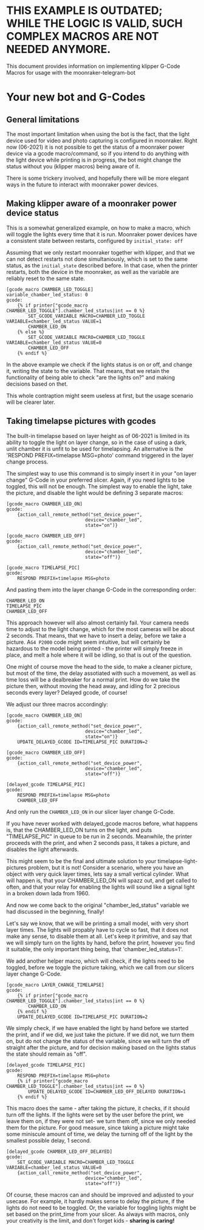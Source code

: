 # THIS EXAMPLE IS OUTDATED; WHILE THE LOGIC IS VALID, SUCH COMPLEX MACROS ARE NOT NEEDED ANYMORE.




This document provides information on implementing klipper G-Code Macros for usage with the moonraker-telegram-bot

# Your new bot and G-Codes




## General limitations

The most important limitation when using the bot is the fact, that the light device used for video and photo capturing is configured in moonraker. Right now (06-2021) it is not possible to get the status of a moonraker power device via a gcode macro/command, so if you intend to do anything with the light device while printing is in progress, the bot might change the status without you (klipper macros) being aware of it.

There is some trickery involved, and hopefully there will be more elegant ways in the future to interact with moonraker power devices.


## Making klipper aware of a moonraker power device status

This is a somewhat generalized example, on how to make a macro, which will toggle the lights every time that it is run. 
Moonraker power devices have a consistent state between restarts, configured by `initial_state: off`

Assuming that we only restart moonraker together with klipper, and that we can not detect restarts not done simultaniously, which is set to the same status, as the `initial_state` described before. In that case, when the printer restarts, both the device in the moonraker, as well as the variable are reliably reset to the same state.

```
[gcode_macro CHAMBER_LED_TOGGLE]
variable_chamber_led_status: 0
gcode:
	{% if printer["gcode_macro CHAMBER_LED_TOGGLE"].chamber_led_status|int == 0 %}
		SET_GCODE_VARIABLE MACRO=CHAMBER_LED_TOGGLE VARIABLE=chamber_led_status VALUE=1
		CHAMBER_LED_ON
	{% else %}
		SET_GCODE_VARIABLE MACRO=CHAMBER_LED_TOGGLE VARIABLE=chamber_led_status VALUE=0
		CHAMBER_LED_OFF
	{% endif %}
```

In the above example we check if the lights status is on or off, and change it, writing the state to the variable. That means, that we retain the functionality of being able to check "are the lights on?" and making decisions based on thet. 

This whole contraption might seem useless at first, but the usage scenario will be clearer later.


## Taking timelapse pictures with gcodes

The built-in timelapse based on layer height as of 06-2021 is limited in its ability to toggle the light on layer change, so in the case of using a dark, unlit chamber it is unfit to be used for timelapsing. An alternative is the 'RESPOND PREFIX=timelapse MSG=photo' command triggered in the layer change process.

The simplest way to use this command is to simply insert it in your "on layer change" G-Code in your preferred slicer. Again, if you need lights to be toggled, this will not be enough.
The simplest way to enable the light, take the picture, and disable the light would be defining 3 separate macros:

```
[gcode_macro CHAMBER_LED_ON]
gcode:
	{action_call_remote_method("set_device_power",
                             device="chamber_led",
                             state="on")}
```

```
[gcode_macro CHAMBER_LED_OFF]
gcode:
	{action_call_remote_method("set_device_power",
                             device="chamber_led",
                             state="off")}
```

```
[gcode_macro TIMELAPSE_PIC]
gcode:
	RESPOND PREFIX=timelapse MSG=photo
```


And pasting them into the layer change G-Code in the corresponding order:

```
CHAMBER_LED_ON
TIMELAPSE_PIC
CHAMBER_LED_OFF
```


This approach however will also almost certainly fail. Your camera needs time to adjust to the light change, which for the most cameras will be about 2 seconds. That means, that we have to insert a delay, before we take a picture. A`G4 P2000` code might seem intuitive, but will certainly be hazardous to the model being printed - the printer will simply freeze in place, and melt a hole where it will be idling, so that is out of the question.

One might of course move the head to the side, to make a cleaner picture, but most of the time, the delay assotiated with such a movement, as well as time loss will be a dealbreaker for a normal print. How do we take the picture then, without moving the head away, and idling for 2 precious seconds every layer? Delayed gcode, of course!


We adjust our three macros accordingly:



```
[gcode_macro CHAMBER_LED_ON]
gcode:
	{action_call_remote_method("set_device_power",
                             device="chamber_led",
                             state="on")}
	UPDATE_DELAYED_GCODE ID=TIMELAPSE_PIC DURATION=2
```

```
[gcode_macro CHAMBER_LED_OFF]
gcode:
	{action_call_remote_method("set_device_power",
                             device="chamber_led",
                             state="off")}
```

```
[delayed_gcode TIMELAPSE_PIC]
gcode:
	RESPOND PREFIX=timelapse MSG=photo
	CHAMBER_LED_OFF
```


And only run the `CHAMBER_LED_ON` in our slicer layer change G-Code.

If you have never worked with delayed_gcode macros before, what happens is, that the CHAMBER_LED_ON turns on the light, and puts "TIMELAPSE_PIC" in queue to be run in 2 seconds. Meanwhile, the printer proceeds with the print, and when 2 seconds pass, it takes a picture, and disables the light afterwards.




This might seem to be the final and ultimate solution to your timelapse-light-pictures problem, but it is not! Consider a scenario, where you have an object with very quick layer times, lets say a small vertical cylinder. What will happen is, that your CHAMBER_LED_ON will spazz out, and get called to often, and that your relay for enabling the lights will sound like a signal light in a broken down lada from 1960. 

And now we come back to the original "chamber_led_status" variable we had discussed in the beginning, finally!

Let's say we know, that we will be printing a small model, with very short layer times. The lights will propably have to cycle so fast, that it does not make any sense, to disable them at all. Let's keep it primitive, and say that we will simply turn on the lights by hand, before the print, however you find it suitable, the only important thing being, that 'chamber_led_status=1'.

We add another helper macro, which will check, if the lights need to be toggled, before we toggle the picture taking, which we call from our slicers layer change G-Code.

```
[gcode_macro LAYER_CHANGE_TIMELAPSE]
gcode:
	{% if printer["gcode_macro CHAMBER_LED_TOGGLE"].chamber_led_status|int == 0 %}
		CHAMBER_LED_ON
	{% endif %}
	UPDATE_DELAYED_GCODE ID=TIMELAPSE_PIC DURATION=2
```

We simply check, if we have enabled the light by hand before we started the print, and if we did, we just take the picture. If we did not, we turn them on, but do not change the status of the variable, since we will turn the off straight after the picture, and for decision making based on the lights status the state should remain as "off".

```
[delayed_gcode TIMELAPSE_PIC]
gcode:
	RESPOND PREFIX=timelapse MSG=photo
	{% if printer["gcode_macro CHAMBER_LED_TOGGLE"].chamber_led_status|int == 0 %}
		UPDATE_DELAYED_GCODE ID=CHAMBER_LED_OFF_DELAYED DURATION=1
	{% endif %}
```

This macro does the same - after taking the picture, it checks, if it should turn off the lights. If the lights were set by the user before the print, we leave them on, if they were not set- we turn them off, since we only needed them for the picture. For good measure, since taking a picture might take some miniscule amount of time, we delay the turning off of the light by the smallest possible delay, 1 second.


```
[delayed_gcode CHAMBER_LED_OFF_DELAYED]
gcode:
	SET_GCODE_VARIABLE MACRO=CHAMBER_LED_TOGGLE VARIABLE=chamber_led_status VALUE=0
	{action_call_remote_method("set_device_power",
                             device="chamber_led",
                             state="off")}
```



Of course, these macros can and should be improved and adjusted to your usecase. For example, it hardly makes sense to delay the picture, if the lights do not need to be toggled.
Or, the variable for toggling lights might be set based on the print_time from your slicer. As always with macros, only your creativity is the limit, and don't forget kids - __sharing is caring!__